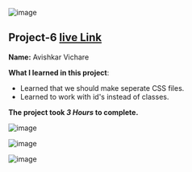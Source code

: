 ![image](https://img.shields.io/badge/project-6-red)

## Project-6  [live Link](https://plant-page-design.netlify.app/)

**Name:** Avishkar Vichare

**What I learned in this project**:

  - Learned that we should make seperate CSS files.
  - Learned to work with id's instead of classes.


**The project took ***3 Hours*** to complete.** 

![image](https://img.shields.io/badge/INeuron-LearnCodeOnline-brightgreen)

![image](https://img.shields.io/badge/Full%20stack%20JS%20bootcamp-Hitesh%20Chaudhary-lightgrey)


![image](https://github.com/AvishkarVichare/project-6-js-bootcamp-/blob/master/6.png)
